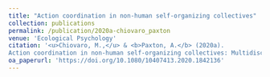 ```yaml
---
title: "Action coordination in non-human self-organizing collectives"
collection: publications
permalink: /publication/2020a-chiovaro_paxton
venue: 'Ecological Psychology'
citation: '<u>Chiovaro, M.,</u> & <b>Paxton, A.</b> (2020a).
Action coordination in non-human self-organizing collectives: Multidisciplinary lessons from living and nonliving systems. <i>Ecological Psychology</i>, <i>32</i>(4), 139-142. doi: 10.1080/10407413.2020.1842136'
oa_paperurl: 'https://doi.org/10.1080/10407413.2020.1842136'
---
```

